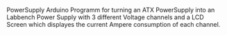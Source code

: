 PowerSupply
Arduino Programm for turning an ATX PowerSupply into an Labbench Power Supply
with 3 different Voltage channels and a LCD Screen which displayes the current
Ampere consumption of each channel.
